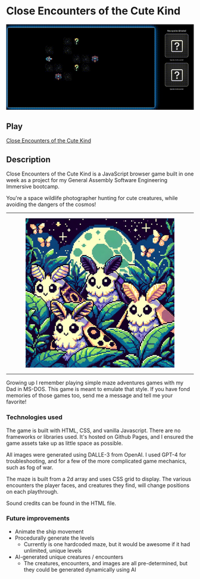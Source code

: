 # Close Encounters of the Cute Kind

![Gameplay](./imgs/video.gif)

## Play

[Close Encounters of the Cute Kind](http://sampatt.com/close-encounters-of-the-cute-kind/)

## Description

Close Encounters of the Cute Kind is a JavaScript browser game built in one week as a project for my General Assembly Software Engineering Immersive bootcamp.

You're a space wildlife photographer hunting for cute creatures, while avoiding the dangers of the cosmos!

---
<p align="center">
  <img src="./imgs/species_6.png" alt="cute creatures">
</p>

---
Growing up I remember playing simple maze adventures games with my Dad in MS-DOS. This game is meant to emulate that style. If you have fond memories of those games too, send me a message and tell me your favorite!

### Technologies used

The game is built with HTML, CSS, and vanilla Javascript. There are no frameworks or libraries used. It's hosted on Github Pages, and I ensured the game assets take up as little space as possible.

All images were generated using DALLE-3 from OpenAI. I used GPT-4 for troubleshooting, and for a few of the more complicated game mechanics, such as fog of war.

The maze is built from a 2d array and uses CSS grid to display. The various encounters the player faces, and creatures they find, will change positions on each playthrough.

Sound credits can be found in the HTML file.

### Future improvements


- Animate the ship movement
- Procedurally generate the levels
  - Currently is one hardcoded maze, but it would be awesome if it had unlimited, unique levels
- AI-generated unique creatures / encounters
  - The creatures, encounters, and images are all pre-determined, but they could be generated dynamically using AI
